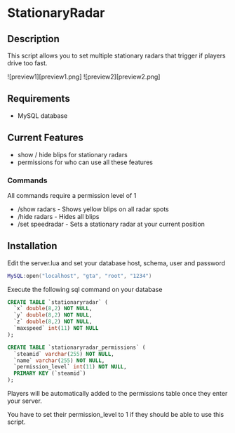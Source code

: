 # StationaryRadar
## Description

This script allows you to set multiple stationary radars that trigger if players drive too fast.

![preview1][preview1.png]
![preview2][preview2.png]

## Requirements

* MySQL database

## Current Features

* show / hide blips for stationary radars
* permissions for who can use all these features

### Commands
All commands require a permission level of 1

* /show radars - Shows yellow blips on all radar spots
* /hide radars - Hides all blips
* /set speedradar - Sets a stationary radar at your current position

## Installation

Edit the server.lua and set your database host, schema, user and password
```lua
MySQL:open("localhost", "gta", "root", "1234")
```

Execute the following sql command on your database
```sql
CREATE TABLE `stationaryradar` (
  `x` double(8,2) NOT NULL,
  `y` double(8,2) NOT NULL,
  `z` double(8,2) NOT NULL,
  `maxspeed` int(11) NOT NULL
);

CREATE TABLE `stationaryradar_permissions` (
  `steamid` varchar(255) NOT NULL,
  `name` varchar(255) NOT NULL,
  `permission_level` int(11) NOT NULL,
  PRIMARY KEY (`steamid`)
);
```

Players will be automatically added to the permissions table once they enter your server.

You have to set their permission_level to 1 if they should be able to use this script.
